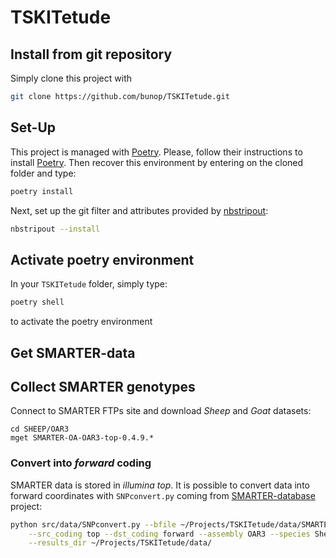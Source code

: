 # TSKITetude

## Install from git repository

Simply clone this project with

```bash
git clone https://github.com/bunop/TSKITetude.git
```

## Set-Up

This project is managed with [Poetry](https://python-poetry.org/). Please,
follow their instructions to install [Poetry](https://python-poetry.org/docs/#installation).
Then recover this environment by entering on the cloned folder and type:

```bash
poetry install
```

Next, set up the git filter and attributes provided by [nbstripout](https://github.com/kynan/nbstripout):

```bash
nbstripout --install
```

## Activate poetry environment

In your `TSKITetude` folder, simply type:

```bash
poetry shell
```

to activate the poetry environment

## Get SMARTER-data

## Collect SMARTER genotypes

Connect to SMARTER FTPs site and download *Sheep* and *Goat* datasets:

```lftp
cd SHEEP/OAR3
mget SMARTER-OA-OAR3-top-0.4.9.*
```

### Convert into *forward* coding

SMARTER data is stored in *illumina top*. It is possible to convert data into
forward coordinates with `SNPconvert.py` coming from [SMARTER-database](https://github.com/cnr-ibba/SMARTER-database)
project:

```bash
python src/data/SNPconvert.py --bfile ~/Projects/TSKITetude/data/SMARTER-OA-OAR3-top-0.4.9 \
    --src_coding top --dst_coding forward --assembly OAR3 --species Sheep \
    --results_dir ~/Projects/TSKITetude/data/
```
